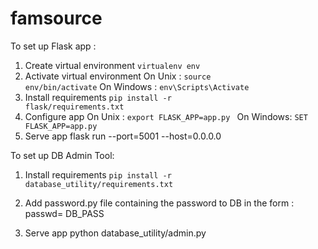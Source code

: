 # famsource


To set up Flask app : 

1. Create virtual environment 
<code>virtualenv env</code>
2. Activate virtual environment
On Unix : 
<code>source env/bin/activate</code>
On Windows :
<code>env\Scripts\Activate</code>
3. Install requirements 
<code>pip install -r flask/requirements.txt</code>
4. Configure app
On Unix : 
<code>export FLASK_APP=app.py </code>
On Windows: 
<code>SET FLASK_APP=app.py</code>
5. Serve app
flask run --port=5001 --host=0.0.0.0


To set up DB Admin Tool: 
1. Install requirements 
<code>pip install -r database_utility/requirements.txt</code>

2. Add password.py file containing the password to DB in the form : 
passwd= DB_PASS

3. Serve app
python database_utility/admin.py
